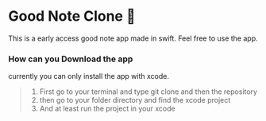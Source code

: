 # Good Note Clone 📓
This is a early access good note app made in swift. Feel free to use the app. 
### How can you Download the app
currently you can only install the app with xcode.
> 1. First go to your terminal and type git clone and then the repository
> 2. then go to your folder directory and find the xcode project 
> 3. And at least run the project in your xcode 

